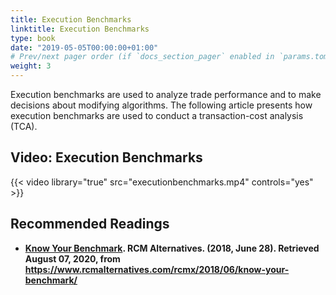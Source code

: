 ```yaml
---
title: Execution Benchmarks
linktitle: Execution Benchmarks
type: book
date: "2019-05-05T00:00:00+01:00"
# Prev/next pager order (if `docs_section_pager` enabled in `params.toml`)
weight: 3
---
```



<p>Execution benchmarks are used to analyze trade performance and to make decisions about modifying algorithms. The following article presents how execution benchmarks are used to conduct a transaction-cost analysis (TCA).
</p>


## Video: Execution Benchmarks
{{< video library="true" src="executionbenchmarks.mp4" controls="yes" >}}


## Recommended Readings

* **[Know Your Benchmark](https://www.rcmalternatives.com/rcmx/2018/06/know-your-benchmark/). RCM Alternatives. (2018, June 28). Retrieved August 07, 2020, from https://www.rcmalternatives.com/rcmx/2018/06/know-your-benchmark/**












